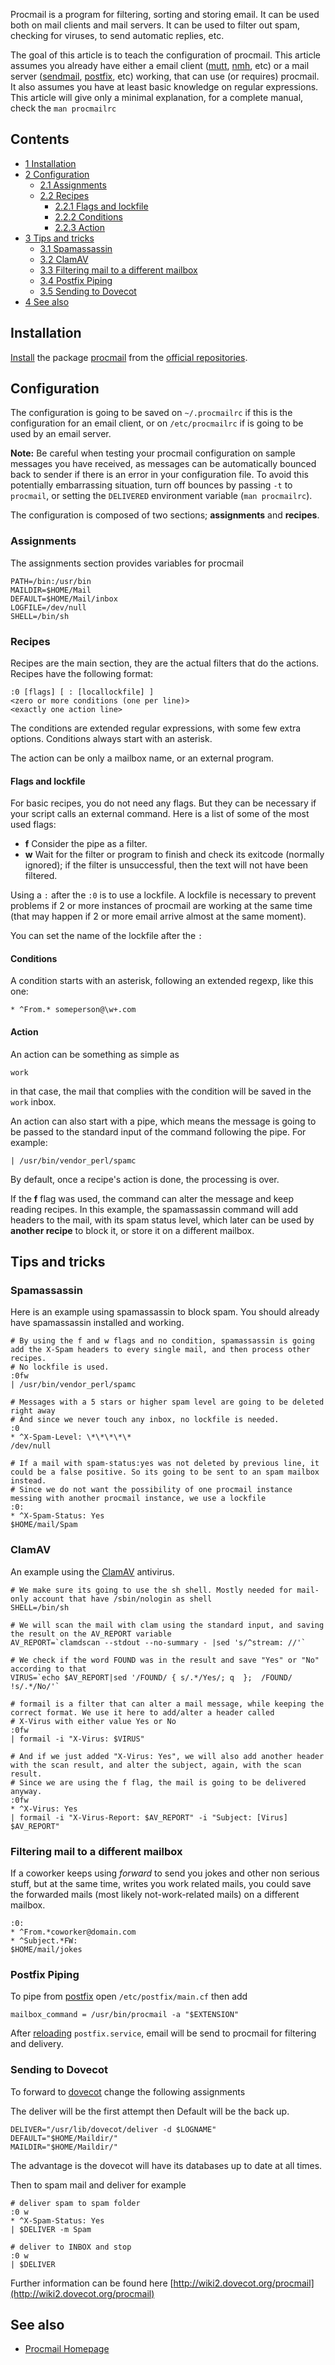 Procmail is a program for filtering, sorting and storing email. It can be used both on mail clients and mail servers. It can be used to filter out spam, checking for viruses, to send automatic replies, etc.

The goal of this article is to teach the configuration of procmail. This article assumes you already have either a email client ([mutt](/index.php/Mutt "Mutt"), [nmh](/index.php/Nmh "Nmh"), etc) or a mail server ([sendmail](/index.php/Sendmail "Sendmail"), [postfix](/index.php/Postfix "Postfix"), etc) working, that can use (or requires) procmail. It also assumes you have at least basic knowledge on regular expressions. This article will give only a minimal explanation, for a complete manual, check the `man procmailrc`

## Contents

*   [1 Installation](#Installation)
*   [2 Configuration](#Configuration)
    *   [2.1 Assignments](#Assignments)
    *   [2.2 Recipes](#Recipes)
        *   [2.2.1 Flags and lockfile](#Flags_and_lockfile)
        *   [2.2.2 Conditions](#Conditions)
        *   [2.2.3 Action](#Action)
*   [3 Tips and tricks](#Tips_and_tricks)
    *   [3.1 Spamassassin](#Spamassassin)
    *   [3.2 ClamAV](#ClamAV)
    *   [3.3 Filtering mail to a different mailbox](#Filtering_mail_to_a_different_mailbox)
    *   [3.4 Postfix Piping](#Postfix_Piping)
    *   [3.5 Sending to Dovecot](#Sending_to_Dovecot)
*   [4 See also](#See_also)

## Installation

[Install](/index.php/Install "Install") the package [procmail](https://www.archlinux.org/packages/?name=procmail) from the [official repositories](/index.php/Official_repositories "Official repositories").

## Configuration

The configuration is going to be saved on `~/.procmailrc` if this is the configuration for an email client, or on `/etc/procmailrc` if is going to be used by an email server.

**Note:** Be careful when testing your procmail configuration on sample messages you have received, as messages can be automatically bounced back to sender if there is an error in your configuration file. To avoid this potentially embarrassing situation, turn off bounces by passing `-t` to `procmail`, or setting the `DELIVERED` environment variable (`man procmailrc`).

The configuration is composed of two sections; **assignments** and **recipes**.

### Assignments

The assignments section provides variables for procmail

```
PATH=/bin:/usr/bin
MAILDIR=$HOME/Mail
DEFAULT=$HOME/Mail/inbox
LOGFILE=/dev/null
SHELL=/bin/sh

```

### Recipes

Recipes are the main section, they are the actual filters that do the actions. Recipes have the following format:

```
:0 [flags] [ : [locallockfile] ]
<zero or more conditions (one per line)>
<exactly one action line>

```

The conditions are extended regular expressions, with some few extra options. Conditions always start with an asterisk.

The action can be only a mailbox name, or an external program.

#### Flags and lockfile

For basic recipes, you do not need any flags. But they can be necessary if your script calls an external command. Here is a list of some of the most used flags:

*   **f** Consider the pipe as a filter.
*   **w** Wait for the filter or program to finish and check its exitcode (normally ignored); if the filter is unsuccessful, then the text will not have been filtered.

Using a `:` after the `:0` is to use a lockfile. A lockfile is necessary to prevent problems if 2 or more instances of procmail are working at the same time (that may happen if 2 or more email arrive almost at the same moment).

You can set the name of the lockfile after the `:`

#### Conditions

A condition starts with an asterisk, following an extended regexp, like this one:

 `* ^From.* someperson@\w+.com` 

#### Action

An action can be something as simple as

 `work` 

in that case, the mail that complies with the condition will be saved in the `work` inbox.

An action can also start with a pipe, which means the message is going to be passed to the standard input of the command following the pipe. For example:

```
| /usr/bin/vendor_perl/spamc 

```

By default, once a recipe's action is done, the processing is over.

If the **f** flag was used, the command can alter the message and keep reading recipes. In this example, the spamassassin command will add headers to the mail, with its spam status level, which later can be used by **another recipe** to block it, or store it on a different mailbox.

## Tips and tricks

### Spamassassin

Here is an example using spamassassin to block spam. You should already have spamassassin installed and working.

```
# By using the f and w flags and no condition, spamassassin is going add the X-Spam headers to every single mail, and then process other recipes.
# No lockfile is used.
:0fw
| /usr/bin/vendor_perl/spamc

# Messages with a 5 stars or higher spam level are going to be deleted right away
# And since we never touch any inbox, no lockfile is needed.
:0
* ^X-Spam-Level: \*\*\*\*\*
/dev/null

# If a mail with spam-status:yes was not deleted by previous line, it could be a false positive. So its going to be sent to an spam mailbox instead.
# Since we do not want the possibility of one procmail instance messing with another procmail instance, we use a lockfile
:0:
* ^X-Spam-Status: Yes
$HOME/mail/Spam

```

### ClamAV

An example using the [ClamAV](/index.php/ClamAV "ClamAV") antivirus.

```
# We make sure its going to use the sh shell. Mostly needed for mail-only account that have /sbin/nologin as shell
SHELL=/bin/sh

# We will scan the mail with clam using the standard input, and saving the result on the AV_REPORT variable
AV_REPORT=`clamdscan --stdout --no-summary - |sed 's/^stream: //'`

# We check if the word FOUND was in the result and save "Yes" or "No" according to that
VIRUS=`echo $AV_REPORT|sed '/FOUND/ { s/.*/Yes/; q  };  /FOUND/  !s/.*/No/'`

# formail is a filter that can alter a mail message, while keeping the correct format. We use it here to add/alter a header called 
# X-Virus with either value Yes or No
:0fw
| formail -i "X-Virus: $VIRUS"

# And if we just added "X-Virus: Yes", we will also add another header with the scan result, and alter the subject, again, with the scan result.
# Since we are using the f flag, the mail is going to be delivered anyway.
:0fw
* ^X-Virus: Yes
| formail -i "X-Virus-Report: $AV_REPORT" -i "Subject: [Virus] $AV_REPORT"

```

### Filtering mail to a different mailbox

If a coworker keeps using *forward* to send you jokes and other non serious stuff, but at the same time, writes you work related mails, you could save the forwarded mails (most likely not-work-related mails) on a different mailbox.

```
:0:
* ^From.*coworker@domain.com
* ^Subject.*FW:
$HOME/mail/jokes

```

### Postfix Piping

To pipe from [postfix](/index.php/Postfix "Postfix") open `/etc/postfix/main.cf` then add

```
mailbox_command = /usr/bin/procmail -a "$EXTENSION"

```

After [reloading](/index.php/Reload "Reload") `postfix.service`, email will be send to procmail for filtering and delivery.

### Sending to Dovecot

To forward to [dovecot](/index.php/Dovecot "Dovecot") change the following assignments

The deliver will be the first attempt then Default will be the back up.

```
DELIVER="/usr/lib/dovecot/deliver -d $LOGNAME"
DEFAULT="$HOME/Maildir/"
MAILDIR="$HOME/Maildir/"

```

The advantage is the dovecot will have its databases up to date at all times.

Then to spam mail and deliver for example

```
# deliver spam to spam folder
:0 w
* ^X-Spam-Status: Yes
| $DELIVER -m Spam

# deliver to INBOX and stop
:0 w
| $DELIVER

```

Further information can be found here [http://wiki2.dovecot.org/procmail](http://wiki2.dovecot.org/procmail)

## See also

*   [Procmail Homepage](http://www.procmail.org/)